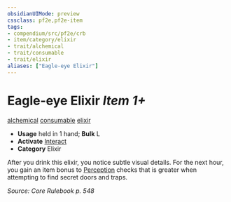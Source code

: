 ```yaml
---
obsidianUIMode: preview
cssclass: pf2e,pf2e-item
tags:
- compendium/src/pf2e/crb
- item/category/elixir
- trait/alchemical
- trait/consumable
- trait/elixir
aliases: ["Eagle-eye Elixir"]
---
```

# Eagle-eye Elixir *Item 1+*  
[alchemical](/rules/traits/alchemical.md)  [consumable](/rules/traits/consumable.md)  [elixir](/rules/traits/elixir.md)  

- **Usage** held in 1 hand; **Bulk** L
- **Activate** [Interact](/rules/actions/interact.md)
- **Category** Elixir

After you drink this elixir, you notice subtle visual details. For the next hour, you gain an item bonus to [Perception](/compendium/skills.md#Perception) checks that is greater when attempting to find secret doors and traps.

*Source: Core Rulebook p. 548*